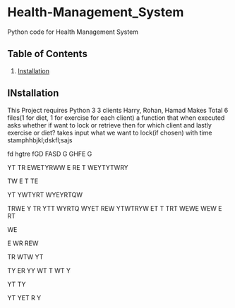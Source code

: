 # Health-Management_System
Python code for Health Management System
## Table of Contents
1. [Installation](https://github.com/ahmadabdullah407/Health-Management_System/blob/main/README.md#installation)
## INstallation
This Project requires Python 3
3 clients Harry, Rohan, Hamad
Makes Total 6 files(1 for diet, 1 for exercise for each client)
a function that when executed asks whether if want to lock or retrieve then for which client and lastly exercise or diet? takes input what we want to lock(if chosen) with time stamphhbjkl;dskfl;sajs

fd
hgtre
fGD
FASD
G
GHFE
G

YT
TR
EWETYRWW
E
RE
T
WEYTYTWRY

TW
E
T
TE

YT
YWTYRT
WYEYRTQW

TRWE
Y
TR
YTT
WYRTQ
WYET
REW
YTWTRYW
ET
T
TRT
WEWE
WEW
E
RT

WE

E
WR
REW

TR
WTW
YT

TY
ER
YY
WT
T
WT
Y

YT
TY

YT
YET
R
Y
